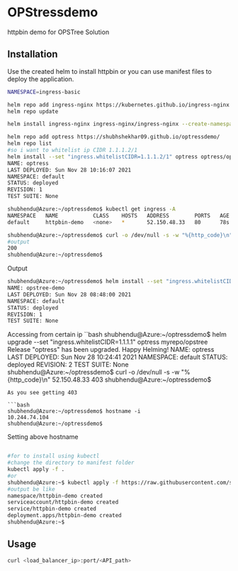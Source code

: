 # OPStressdemo


httpbin demo for OPSTree Solution

## Installation

Use the created helm to install httpbin or you can use manifest files to deploy the application.
```bash
NAMESPACE=ingress-basic

helm repo add ingress-nginx https://kubernetes.github.io/ingress-nginx
helm repo update

helm install ingress-nginx ingress-nginx/ingress-nginx --create-namespace --namespace $NAMESPACE 
```

```bash
helm repo add optress https://shubhshekhar09.github.io/optressdemo/
helm repo list
#so i want to whitelist ip CIDR 1.1.1.2/1
helm install --set "ingress.whitelistCIDR=1.1.1.2/1" optress optress/opstree
NAME: optress
LAST DEPLOYED: Sun Nov 28 10:16:07 2021
NAMESPACE: default
STATUS: deployed
REVISION: 1
TEST SUITE: None

shubhendu@Azure:~/optressdemo$ kubectl get ingress -A
NAMESPACE   NAME           CLASS    HOSTS   ADDRESS        PORTS   AGE
default     httpbin-demo   <none>   *       52.150.48.33   80      78s

shubhendu@Azure:~/optressdemo$ curl -o /dev/null -s -w "%{http_code}\n" 52.150.48.33
#output
200
shubhendu@Azure:~/optressdemo$
```
Output
```bash
shubhendu@Azure:~/optressdemo$ helm install --set "ingress.whitelistCIDR=1.1.1.2/1"opstree-demo test/opstree
NAME: opstree-demo
LAST DEPLOYED: Sun Nov 28 08:48:00 2021
NAMESPACE: default
STATUS: deployed
REVISION: 1
TEST SUITE: None
```
Accessing from certain ip
``bash
shubhendu@Azure:~/optressdemo$ helm upgrade --set "ingress.whitelistCIDR=1.1.1.1" optress myrepo/opstree
Release "optress" has been upgraded. Happy Helming!
NAME: optress
LAST DEPLOYED: Sun Nov 28 10:24:41 2021
NAMESPACE: default
STATUS: deployed
REVISION: 2
TEST SUITE: None
shubhendu@Azure:~/optressdemo$ curl -o /dev/null -s -w "%{http_code}\n" 52.150.48.33
403
shubhendu@Azure:~/optressdemo$
```
As you see getting 403

```bash
shubhendu@Azure:~/optressdemo$ hostname -i
10.244.74.104
shubhendu@Azure:~/optressdemo$
```
Setting above hostname 
```bash

```
```bash
#for to install using kubectl
#change the directory to manifest folder
kubectl apply -f .
#or 
shubhendu@Azure:~$ kubectl apply -f https://raw.githubusercontent.com/shubhshekhar09/optressdemo/main/httpbin/manifest.yaml
#output be like
namespace/httpbin-demo created
serviceaccount/httpbin-demo created
service/httpbin-demo created
deployment.apps/httpbin-demo created
shubhendu@Azure:~$
```

## Usage

```bash
curl <load_balancer_ip>:port/<API_path>
```

